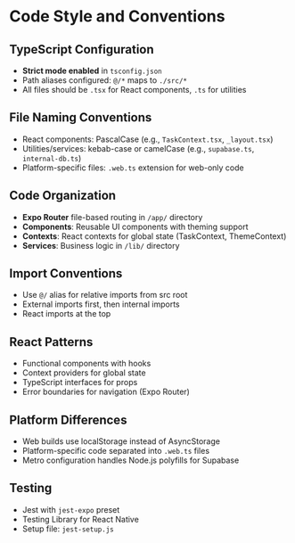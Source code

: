 # Code Style and Conventions

## TypeScript Configuration
- **Strict mode enabled** in `tsconfig.json`
- Path aliases configured: `@/*` maps to `./src/*`
- All files should be `.tsx` for React components, `.ts` for utilities

## File Naming Conventions
- React components: PascalCase (e.g., `TaskContext.tsx`, `_layout.tsx`)
- Utilities/services: kebab-case or camelCase (e.g., `supabase.ts`, `internal-db.ts`)
- Platform-specific files: `.web.ts` extension for web-only code

## Code Organization
- **Expo Router** file-based routing in `/app/` directory
- **Components**: Reusable UI components with theming support
- **Contexts**: React contexts for global state (TaskContext, ThemeContext)
- **Services**: Business logic in `/lib/` directory

## Import Conventions
- Use `@/` alias for relative imports from src root
- External imports first, then internal imports
- React imports at the top

## React Patterns
- Functional components with hooks
- Context providers for global state
- TypeScript interfaces for props
- Error boundaries for navigation (Expo Router)

## Platform Differences
- Web builds use localStorage instead of AsyncStorage
- Platform-specific code separated into `.web.ts` files
- Metro configuration handles Node.js polyfills for Supabase

## Testing
- Jest with `jest-expo` preset
- Testing Library for React Native
- Setup file: `jest-setup.js`